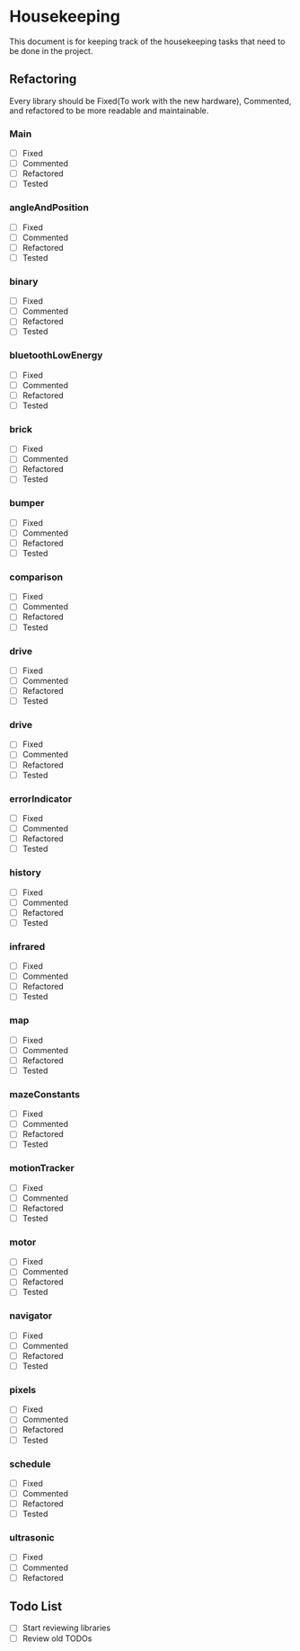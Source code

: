# Housekeeping

This document is for keeping track of the housekeeping tasks that need to be
done in the project.

## Refactoring

Every library should be Fixed(To work with the new hardware), Commented, and
refactored to be more readable and maintainable.

### Main

- [ ] Fixed
- [ ] Commented
- [ ] Refactored
- [ ] Tested

### angleAndPosition

- [ ] Fixed
- [ ] Commented
- [ ] Refactored
- [ ] Tested

### binary

- [ ] Fixed
- [ ] Commented
- [ ] Refactored
- [ ] Tested

### bluetoothLowEnergy

- [ ] Fixed
- [ ] Commented
- [ ] Refactored
- [ ] Tested

### brick

- [ ] Fixed
- [ ] Commented
- [ ] Refactored
- [ ] Tested

### bumper

- [ ] Fixed
- [ ] Commented
- [ ] Refactored
- [ ] Tested

### comparison

- [ ] Fixed
- [ ] Commented
- [ ] Refactored
- [ ] Tested

### drive

- [ ] Fixed
- [ ] Commented
- [ ] Refactored
- [ ] Tested

### drive

- [ ] Fixed
- [ ] Commented
- [ ] Refactored
- [ ] Tested

### errorIndicator

- [ ] Fixed
- [ ] Commented
- [ ] Refactored
- [ ] Tested

### history

- [ ] Fixed
- [ ] Commented
- [ ] Refactored
- [ ] Tested

### infrared

- [ ] Fixed
- [ ] Commented
- [ ] Refactored
- [ ] Tested

### map

- [ ] Fixed
- [ ] Commented
- [ ] Refactored
- [ ] Tested

### mazeConstants

- [ ] Fixed
- [ ] Commented
- [ ] Refactored
- [ ] Tested

### motionTracker

- [ ] Fixed
- [ ] Commented
- [ ] Refactored
- [ ] Tested

### motor

- [ ] Fixed
- [ ] Commented
- [ ] Refactored
- [ ] Tested

### navigator

- [ ] Fixed
- [ ] Commented
- [ ] Refactored
- [ ] Tested

### pixels

- [ ] Fixed
- [ ] Commented
- [ ] Refactored
- [ ] Tested

### schedule

- [ ] Fixed
- [ ] Commented
- [ ] Refactored
- [ ] Tested

### ultrasonic

- [ ] Fixed
- [ ] Commented
- [ ] Refactored

## Todo List

- [ ] Start reviewing libraries
- [ ] Review old TODOs

